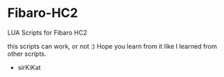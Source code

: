 # Fibaro-HC2
LUA Scripts for Fibaro HC2

this scripts can work, or not :) Hope you learn from it like I learned from other scripts.

- sirKiKat
